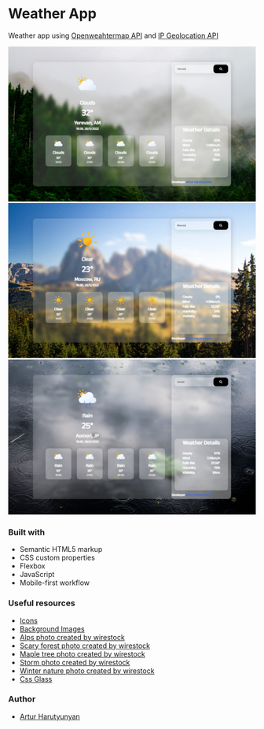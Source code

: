 # Weather App

Weather app using [Openweahtermap API](https://openweathermap.org/api) and [IP Geolocation API](https://geo.ipify.org)

![](./img/Screenshot_1.jpg)
![](./img/Screenshot_2.jpg)
![](./img/Screenshot_3.jpg)
### Built with

- Semantic HTML5 markup
- CSS custom properties
- Flexbox
- JavaScript
- Mobile-first workflow


### Useful resources

- [Icons](https://bas.dev/work/meteocons)
- [Background Images](www.freepik.com)
- [Alps photo created by wirestock](https://www.freepik.com/photos/alps)
- [Scary forest photo created by wirestock](https://www.freepik.com/photos/scary-forest)
- [Maple tree photo created by wirestock](https://www.freepik.com/photos/maple-tree)
- [Storm photo created by wirestock](https://www.freepik.com/photos/storm)
- [Winter nature photo created by wirestock](https://www.freepik.com/photos/winter-nature)
- [Css Glass](https://css.glass/)

### Author

- [Artur Harutyunyan](https://github.com/ArturHarutyunyan1)
